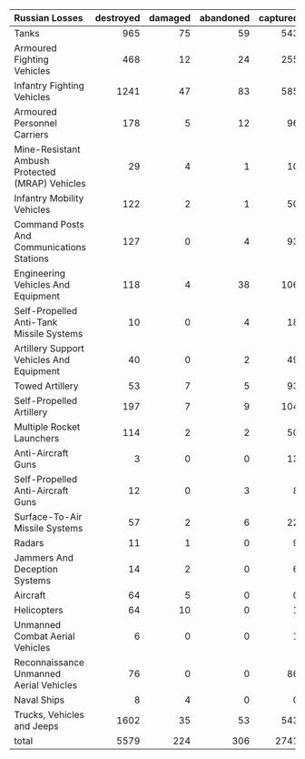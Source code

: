 | Russian Losses                                   |   destroyed |   damaged |   abandoned |   captured |   total |
|:-------------------------------------------------|------------:|----------:|------------:|-----------:|--------:|
| Tanks                                            |         965 |        75 |          59 |        543 |    1642 |
| Armoured Fighting Vehicles                       |         468 |        12 |          24 |        255 |     759 |
| Infantry Fighting Vehicles                       |        1241 |        47 |          83 |        585 |    1956 |
| Armoured Personnel Carriers                      |         178 |         5 |          12 |         96 |     291 |
| Mine-Resistant Ambush Protected  (MRAP) Vehicles |          29 |         4 |           1 |         10 |      44 |
| Infantry Mobility Vehicles                       |         122 |         2 |           1 |         50 |     175 |
| Command Posts And Communications Stations        |         127 |         0 |           4 |         93 |     224 |
| Engineering Vehicles And Equipment               |         118 |         4 |          38 |        106 |     266 |
| Self-Propelled Anti-Tank Missile Systems         |          10 |         0 |           4 |         18 |      32 |
| Artillery Support Vehicles And Equipment         |          40 |         0 |           2 |         49 |      91 |
| Towed Artillery                                  |          53 |         7 |           5 |         93 |     158 |
| Self-Propelled Artillery                         |         197 |         7 |           9 |        104 |     317 |
| Multiple Rocket Launchers                        |         114 |         2 |           2 |         50 |     168 |
| Anti-Aircraft Guns                               |           3 |         0 |           0 |         13 |      16 |
| Self-Propelled Anti-Aircraft Guns                |          12 |         0 |           3 |          8 |      23 |
| Surface-To-Air Missile Systems                   |          57 |         2 |           6 |         22 |      87 |
| Radars                                           |          11 |         1 |           0 |          9 |      21 |
| Jammers And Deception Systems                    |          14 |         2 |           0 |          6 |      22 |
| Aircraft                                         |          64 |         5 |           0 |          0 |      69 |
| Helicopters                                      |          64 |        10 |           0 |          1 |      75 |
| Unmanned Combat Aerial Vehicles                  |           6 |         0 |           0 |          1 |       7 |
| Reconnaissance Unmanned Aerial Vehicles          |          76 |         0 |           0 |         86 |     162 |
| Naval Ships                                      |           8 |         4 |           0 |          0 |      12 |
| Trucks, Vehicles and Jeeps                       |        1602 |        35 |          53 |        543 |    2233 |
| total                                            |        5579 |       224 |         306 |       2741 |    8850 |
